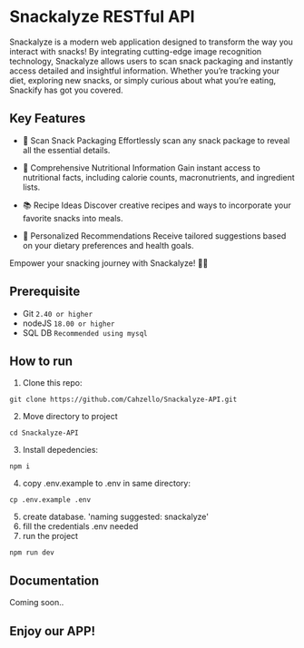 # Snackalyze RESTful API

Snackalyze is a modern web application designed to transform the way you interact with snacks! By integrating cutting-edge image recognition technology, Snackalyze allows users to scan snack packaging and instantly access detailed and insightful information. Whether you’re tracking your diet, exploring new snacks, or simply curious about what you’re eating, Snackify has got you covered.

## Key Features
- 📸 Scan Snack Packaging
Effortlessly scan any snack package to reveal all the essential details.

- 🍎 Comprehensive Nutritional Information
Gain instant access to nutritional facts, including calorie counts, macronutrients, and ingredient lists.

- 📚 Recipe Ideas
Discover creative recipes and ways to incorporate your favorite snacks into meals.

- 🌟 Personalized Recommendations
Receive tailored suggestions based on your dietary preferences and health goals.

Empower your snacking journey with Snackalyze! 🍫📖

## Prerequisite
- Git `2.40 or higher`
- nodeJS `18.00 or higher`
- SQL DB `Recommended using mysql`
## How to run
1. Clone this repo:
```
git clone https://github.com/Cahzello/Snackalyze-API.git
```
2. Move directory to project
```
cd Snackalyze-API
```
3. Install depedencies:
```
npm i
```
4. copy .env.example to .env in same directory:
```
cp .env.example .env
```
5. create database. 'naming suggested: snackalyze'
6. fill the credentials .env needed
7. run the project
```
npm run dev
```

## Documentation
Coming soon..

## Enjoy our APP!



